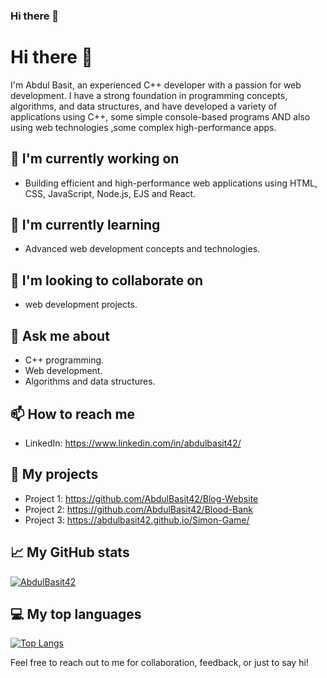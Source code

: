 ### Hi there 👋

# Hi there 👋

I'm Abdul Basit, an experienced C++ developer with a passion for web development. I have a strong foundation in programming concepts, algorithms, and data structures, and have developed a variety of applications using C++, some simple console-based programs AND also using web technologies ,some complex high-performance apps.   

## 🔭 I'm currently working on
- Building efficient and high-performance web applications using HTML, CSS, JavaScript, Node.js, EJS and React.

## 🌱 I'm currently learning
- Advanced web development concepts and technologies.  

## 👯 I'm looking to collaborate on
- web development projects.

## 💬 Ask me about
- C++ programming.
- Web development.
- Algorithms and data structures.

## 📫 How to reach me
- LinkedIn: https://www.linkedin.com/in/abdulbasit42/

## 🚀 My projects
- Project 1: https://github.com/AbdulBasit42/Blog-Website
- Project 2: https://github.com/AbdulBasit42/Blood-Bank
- Project 3: https://abdulbasit42.github.io/Simon-Game/

## 📈 My GitHub stats
[![AbdulBasit42](https://github-readme-stats.vercel.app/api?username=AbdulBasit42&show_icons=true&theme=dark)](https://github.com/anuraghazra/github-readme-stats)

## 💻 My top languages
[![Top Langs](https://github-readme-stats.vercel.app/api/top-langs/?username=AbdulBasit42&layout=compact&theme=dark)](https://github.com/anuraghazra/github-readme-stats)

Feel free to reach out to me for collaboration, feedback, or just to say hi!
